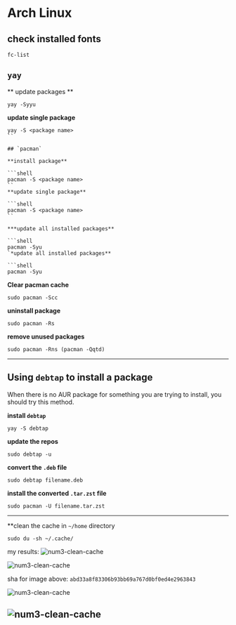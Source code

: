 # Arch Linux

## check installed fonts
```shell
fc-list
```

## `yay`

** update packages **
```shell
yay -Syyu
```
**update single package**

```shell
yay -S <package name>
``

## `pacman`

**install package**

```shell
pacman -S <package name>
``
**update single package**

```shell
pacman -S <package name>
``

***update all installed packages**

```shell
pacman -Syu
`*update all installed packages**

```shell
pacman -Syu
```
**Clear pacman cache**

```shell
sudo pacman -Scc
```

**uninstall package**

```shell
sudo pacman -Rs
```

**remove unused packages**

```shell
sudo pacman -Rns (pacman -Qqtd)
```
---
## Using `debtap` to install a package

When there is no AUR package for something you are trying to install, you should try this method.

**install `debtap`**
```shell
yay -S debtap
```

**update the repos**
```shell
sudo debtap -u
```

**convert the `.deb` file**
```shell
sudo debtap filename.deb
```

**install the converted `.tar.zst` file**
```shell
sudo pacman -U filename.tar.zst
```
---

**clean the cache in `~/home` directory

```shell
sudo du -sh ~/.cache/
```

  my results:
  ![num3-clean-cache](images/num3-clean-cache.png)

  ![num3-clean-cache](https://github.com/djsnipa1/cheatsheets/blob/assets/images/num3-clean-cache.png)

  sha for image above:
  `abd33a8f83306b93bb69a767d0bf0ed4e2963843`

  ![num3-clean-cache](../assets/images/num3-clean-cache.png?raw=true)

  ![num3-clean-cache](https://github.com/djsnipa1/cheatsheets/assets/images/num3-clean-cache.png?raw=true)
---

